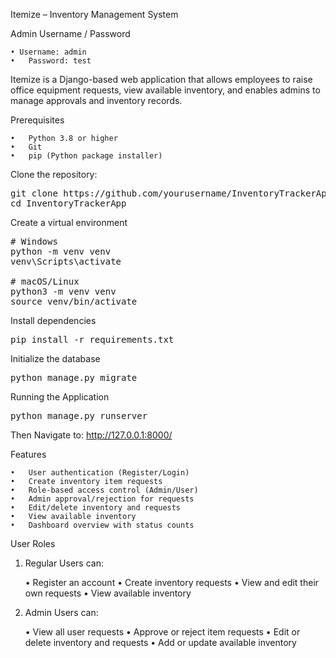 Itemize – Inventory Management System

Admin Username / Password

	• Username: admin
	•	Password: test 

Itemize is a Django-based web application that allows employees to raise office equipment requests, view available inventory, and enables admins to manage approvals and inventory records.

Prerequisites

	•	Python 3.8 or higher
 	•	Git
	•	pip (Python package installer)
 

 Clone the repository:
<pre>
git clone https://github.com/yourusername/InventoryTrackerApp.git
cd InventoryTrackerApp
</pre>

Create a virtual environment
<pre>
# Windows
python -m venv venv
venv\Scripts\activate

# macOS/Linux
python3 -m venv venv
source venv/bin/activate
</pre>

Install dependencies
<pre>
pip install -r requirements.txt
</pre>


Initialize the database
<pre>
python manage.py migrate
</pre>

Running the Application
<pre>
python manage.py runserver
</pre>

Then Navigate to:
http://127.0.0.1:8000/

Features

	•	User authentication (Register/Login)
	•	Create inventory item requests
	•	Role-based access control (Admin/User)
	•	Admin approval/rejection for requests
	•	Edit/delete inventory and requests
	•	View available inventory
	•	Dashboard overview with status counts

 User Roles

1. Regular Users can:

	•	Register an account
	•	Create inventory requests
	•	View and edit their own requests
	•	View available inventory

2. Admin Users can:
   
	•	View all user requests
	•	Approve or reject item requests
	•	Edit or delete inventory and requests
	•	Add or update available inventory

